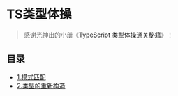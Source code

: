 # TS类型体操


> 感谢光神出的小册《[TypeScript 类型体操通关秘籍](https://juejin.cn/book/7047524421182947366?utm_source=profile_book)》！

## 目录

- [1.模式匹配](./1.模式匹配.md)
- [2.类型的重新构造](./2.类型的重新构造.md)
